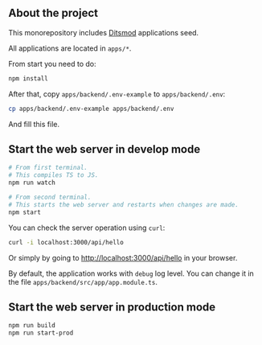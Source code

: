 ## About the project

This monorepository includes [Ditsmod](https://ditsmod.github.io/en/) applications seed.

All applications are located in `apps/*`.

From start you need to do:

```bash
npm install
```

After that, copy `apps/backend/.env-example` to `apps/backend/.env`:

```bash
cp apps/backend/.env-example apps/backend/.env
```

And fill this file.

## Start the web server in develop mode

```bash
# From first terminal.
# This compiles TS to JS.
npm run watch

# From second terminal.
# This starts the web server and restarts when changes are made.
npm start
```

You can check the server operation using `curl`:

```bash
curl -i localhost:3000/api/hello
```

Or simply by going to [http://localhost:3000/api/hello](http://localhost:3000/api/hello) in your browser.

By default, the application works with `debug` log level. You can change it in the file `apps/backend/src/app/app.module.ts`.

## Start the web server in production mode

```bash
npm run build
npm run start-prod
```